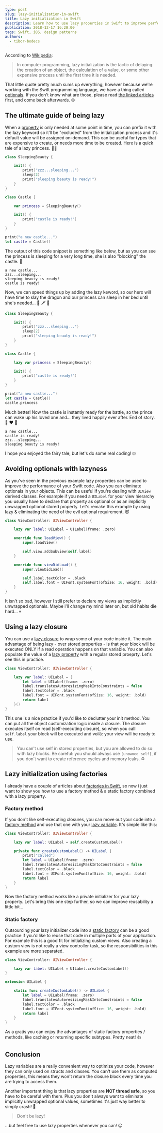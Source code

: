 ```yaml
---
type: post
slug: lazy-initialization-in-swift
title: Lazy initialization in Swift
description: Learn how to use lazy properties in Swift to improve performance, avoid optionals or just to make the init process more clean.
publication: 2018-12-17 16:20:00
tags: Swift, iOS, design patterns
authors:
  - tibor-bodecs
---
```


According to [Wikipedia](https://en.wikipedia.org/wiki/Lazy_initialization):

> In computer programming, lazy initialization is the tactic of delaying the creation of an object, the calculation of a value, or some other expensive process until the first time it is needed.

That little quote pretty much sums up everything, however because we're working with the Swift programming language, we have a thing called [optionals](https://developer.apple.com/documentation/swift/optional). If you don't know what are those, please read [the linked articles](https://hackernoon.com/swift-optionals-explained-simply-e109a4297298) first, and come back afterwards. 🤐

## The ultimate guide of being lazy

When a [property](https://docs.swift.org/swift-book/LanguageGuide/Properties.html) is only needed at some point in time, you can prefix it with the lazy keyword so it'll be "excluded" from the initialization process and it's default value will be assigned on-demand. This can be useful for types that are expensive to create, or needs more time to be created. Here is a quick tale of a lazy princess. 👸💤

```swift
class SleepingBeauty {

    init() {
        print("zzz...sleeping...")
        sleep(2)
        print("sleeping beauty is ready!")
    }
}

class Castle {

    var princess = SleepingBeauty()

    init() {
        print("castle is ready!")
    }
}

print("a new castle...")
let castle = Castle()
```

The output of this code snippet is something like below, but as you can see the princess is sleeping for a very long time, she is also "blocking" the castle. 🏰

```
a new castle...
zzz...sleeping...
sleeping beauty is ready!
castle is ready!
```

Now, we can speed things up by adding the lazy keword, so our hero will have time to slay the dragon and our princess can sleep in her bed until she's needed... 🐉 🗡 🤴

```swift
class SleepingBeauty {

    init() {
        print("zzz...sleeping...")
        sleep(2)
        print("sleeping beauty is ready!")
    }
}

class Castle {

    lazy var princess = SleepingBeauty()

    init() {
        print("castle is ready!")
    }
}

print("a new castle...")
let castle = Castle()
castle.princess
```

Much better! Now the castle is instantly ready for the battle, so the prince can wake up his loved one and... they lived happily ever after. End of story. 👸 ❤️ 🤴

```
a new castle...
castle is ready!
zzz...sleeping...
sleeping beauty is ready!
```

I hope you enjoyed the fairy tale, but let's do some real coding! 🤓

## Avoiding optionals with lazyness

As you've seen in the previous example lazy properties can be used to improve the performance of your Swift code. Also you can eliminate optionals in your objects. This can be useful if you're dealing with `UIView` derived classes. For example if you need a `UILabel` for your view hierarchy you usually have to declare that property as optional or as an implicitly unwrapped optional stored property. Let's remake this example by using lazy & eliminating the need of the evil optional requirement. 😈

```swift
class ViewController: UIViewController {

    lazy var label: UILabel = UILabel(frame: .zero)

    override func loadView() {
        super.loadView()

        self.view.addSubview(self.label)
    }

    override func viewDidLoad() {
        super.viewDidLoad()

        self.label.textColor = .black
        self.label.font = UIFont.systemFont(ofSize: 16, weight: .bold)
    }
}
```

It isn't so bad, however I still prefer to declare my views as implicitly unwrapped optionals. Maybe I'll change my mind later on, but old habits die hard... 💀

## Using a lazy closure

You can use a [lazy closure](https://www.bobthedeveloper.io/blog/swift-lazy-initialization-with-closures) to wrap some of your code inside it. The main advantage of being lazy - over stored properties - is that your block will be executed ONLY if a read operation happens on that variable. You can also populate the value of a [lazy property](https://useyourloaf.com/blog/swift-lazy-property-initialization/) with a regular stored proeprty. Let's see this in practice.

```swift
class ViewController: UIViewController {

    lazy var label: UILabel = {
        let label = UILabel(frame: .zero)
        label.translatesAutoresizingMaskIntoConstraints = false
        label.textColor = .black
        label.font = UIFont.systemFont(ofSize: 16, weight: .bold)
        return label
    }()
}
```

This one is a nice practice if you'd like to declutter your init method. You can put all the object customization logic inside a closure. The closure executes itself on read (self-executing closure), so when you call `self.label` your block will be executed and voilá: your view will be ready to use.

> You can't use self in stored properties, but you are allowed to do so with lazy blocks. Be careful: you should always use `[unowned self]`, if you don't want to create reference cycles and memory leaks. ♻️

## Lazy initialization using factories

I already have a couple of articles about [factories in Swift](https://theswiftdev.com/2018/06/06/comparing-factory-design-patterns/), so now i just want to show you how to use a factory method & a static factory combined with a lazy property.

### Factory method

If you don't like self-executing closures, you can move out your code into a [factory method](https://theswiftdev.com/2018/05/31/swift-factory-method-design-pattern/) and use that one with your [lazy variable](https://medium.com/@abhimuralidharan/lazy-var-in-ios-swift-96c75cb8a13a). It's simple like this:

```swift
class ViewController: UIViewController {

    lazy var label: UILabel = self.createCustomLabel()

    private func createCustomLabel() -> UILabel {
        print("called")
        let label = UILabel(frame: .zero)
        label.translatesAutoresizingMaskIntoConstraints = false
        label.textColor = .black
        label.font = UIFont.systemFont(ofSize: 16, weight: .bold)
        return label
    }
}
```

Now the factory method works like a private initializer for your lazy property. Let's bring this one step further, so we can improve reusability a little bit...

### Static factory

Outsourcing your lazy initializer code into a [static factory](https://theswiftdev.com/2018/05/29/swift-static-factory-design-pattern/) can be a good practice if you'd like to reuse that code in multiple parts of your application. For example this is a good fit for initializing custom views. Also creating a custom view is not really a view controller task, so the responsibilities in this example are more separated.

```swift
class ViewController: UIViewController {

    lazy var label: UILabel = UILabel.createCustomLabel()
}

extension UILabel {

    static func createCustomLabel() -> UILabel {
        let label = UILabel(frame: .zero)
        label.translatesAutoresizingMaskIntoConstraints = false
        label.textColor = .black
        label.font = UIFont.systemFont(ofSize: 16, weight: .bold)
        return label
    }
}
```

As a gratis you can enjoy the advantages of static factory properties / methods, like caching or returning specific subtypes. Pretty neat! 👍

## Conclusion

Lazy variables are a really convenient way to optimize your code, however they can only used on structs and classes. You can't use them as computed properties, this means they won't return the closure block every time you are trying to access them.

Another important thing is that lazy properties are **NOT thread safe**, so you have to be careful with them. Plus you don't always want to eliminate implicitly unwrapped optional values, sometimes it's just way better to simply crash! 🐛

> Don't be lazy!

...but feel free to use lazy properties whenever you can! 😉
